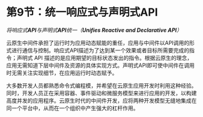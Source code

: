 # 第9节：统一响应式与声明式API

*将响应式**API**与声明式**API**统一（**Unifies Reactive and Declarative API**）*

云原生中间件承担了运行时为应用动态赋能的重任，应用与中间件以API调用的形式进行通信与控制。响应式API描述为了达到某一个效果或者目标所需要完成的指令；声明式 API 描述的是应用期望的目标状态发出的指令。根据云原生的理念，应用无需知道下层中间件及资源的具体实现方式。声明式API即可使中间件在调用时无需关注实现细节，在应用运行时动态赋予。

大多数开发人员都熟悉命令式编程模，并希望在云原生应用开发时利用这种经验。同时，开发人员正在采用容器、事件驱动和微服务模型来进行应用的开发，以构建高度并发的应用程序。云原生时代的中间件开发，应将两种开发模型无缝地集成在同一个平台中，从而在一个组织中产生强大的杠杆作用。
